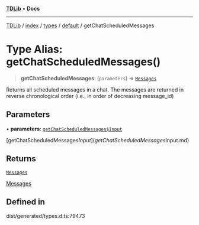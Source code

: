 [**TDLib**](../../../../../../README.md) • **Docs**

***

[TDLib](../../../../../../modules.md) / [index](../../../../../README.md) / [types](../../../README.md) / [default](../README.md) / getChatScheduledMessages

# Type Alias: getChatScheduledMessages()

> **getChatScheduledMessages**: (`parameters`) => [`Messages`](Messages-1.md)

Returns all scheduled messages in a chat. The messages are returned in reverse chronological order (i.e., in order of decreasing message_id)

## Parameters

• **parameters**: [`getChatScheduledMessages$Input`](getChatScheduledMessages$Input.md)

[getChatScheduledMessages$Input](getChatScheduledMessages$Input.md)

## Returns

[`Messages`](Messages-1.md)

[Messages](Messages-1.md)

## Defined in

dist/generated/types.d.ts:79473
